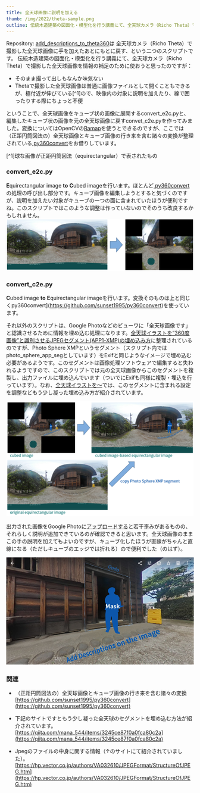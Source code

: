 ```yaml
---
title: 全天球画像に説明を加える
thumb: /img/2022/theta-sample.png
outline: 伝統木造建築の図面化・模型化を行う講義にて、全天球カメラ（Richo Theta）で撮影した全天球画像を情報の補足のために使おうと思ったのですが、そのまま撮って出しも味気ない…。ということで、説明を加えたり人物をマスクするために、一旦キューブ状に展開し、編集後にもとに戻すということをしています。
---
```


Repository: [add_descriptions_to_theta360](https://github.com/ail-and-colleagues/add_descriptions_to_theta360)は
全天球カメラ（Richo Theta）で撮影した全天球画像に手を加えたあとにもとに戻す、という二つのスクリプトです。
伝統木造建築の図面化・模型化を行う講義にて、全天球カメラ（Richo Theta）で撮影した全天球画像を情報の補足のために使おうと思ったのですが：
- そのまま撮って出しもなんか味気ない
- Thetaで撮影した全天球画像は普通に画像ファイルとして開くこともできるが、極付近が伸びている[^1]ので、映像内の対象に説明を加えたり、線で囲ったりする際にちょっと不便

ということで、全天球画像をキューブ状の画像に展開するconvert_e2c.pyと、編集したキューブ状の画像を元の全天球画像に戻すconvet_c2e.pyを作ってみました。変換についてはOpenCVの[Ramap](https://docs.opencv.org/3.4/d1/da0/tutorial_remap.html)を使うとできるのですが、ここでは（正距円筒図法の）全天球画像とキューブ画像の行き来を含む諸々の変換が整理されている[
py360convert](https://github.com/sunset1995/py360convert)をお借りしています。

[^1]球な画像が正距円筒図法（equirectangular）で表されたもの

### convert_e2c.py
**E**quirectangular image **to** **C**ubed imageを行います。ほとんど[
py360convert](https://github.com/sunset1995/py360convert)の処理の呼び出し部分です。キューブ画像を編集しようとすると気づくのですが、説明を加えたい対象がキューブの一つの面に含まれていたほうが便利ですね。このスクリプトではこのような調整は作っていないのでそのうち改良するかもしれません。
![e2c](/img/2022/theta-e2c.png "e2c")

### convert_c2e.py
**C**ubed image **to** **E**quirectangular imageを行います。変換そのものは上と同じくpy360convert](https://github.com/sunset1995/py360convert)を使っています。

それ以外のスクリプトは、Google Photoなどのビューワに「全天球画像です」と認識させるために情報を埋め込む処理になります。[全天球イラストを“360度画像”と識別させるJPEGセグメント(APP1-XMP)の埋め込み方](https://qiita.com/mana_544/items/3245ce87f0a0fca80c2a)に整理されているのですが、Photo Sphere XMPというセグメント（スクリプト内ではphoto_sphere_app_segとしています）をExifと同じようなイメージで埋め込む必要があるようです。このセグメントは画像処理ソフトウェアで編集すると失われるようですので、このスクリプトでは元の全天球画像からこのセグメントを複製し、出力ファイルに埋め込んでいます（ついでにExifも同様に複製・埋込を行っています）。なお、[全天球イラストを～](https://qiita.com/mana_544/items/3245ce87f0a0fca80c2a)では、このセグメントに含まれる設定を調整などもう少し凝った埋め込み方が紹介されています。

![c2e](/img/2022/theta-c2e.png "c2e")

出力された画像をGoogle Photoに[アップロードする](https://photos.app.goo.gl/ptMMdVawZia7jzUY9)と若干歪みがあるものの、それらしく説明が追加できているのが確認できると思います。全天球画像のままこの手の説明を加えてもよいのですが、キューブ化したほうが直線がちゃんと直線になる（ただしキューブのエッジでは折れる）ので便利でした（のはず）。

![c2e](/img/2022/theta-sample.png "sample")

### 関連
- （正距円筒図法の）全天球画像とキューブ画像の行き来を含む諸々の変換 [https://github.com/sunset1995/py360convert](https://github.com/sunset1995/py360convert)

- 下記のサイトですともう少し凝った全天球のセグメントを埋め込む方法が紹介されています。 [https://qiita.com/mana_544/items/3245ce87f0a0fca80c2a](https://qiita.com/mana_544/items/3245ce87f0a0fca80c2a)

- Jpegのファイルの中身に関する情報（↑のサイトにて紹介されていました）。 [https://hp.vector.co.jp/authors/VA032610/JPEGFormat/StructureOfJPEG.htm](https://hp.vector.co.jp/authors/VA032610/JPEGFormat/StructureOfJPEG.htm)

